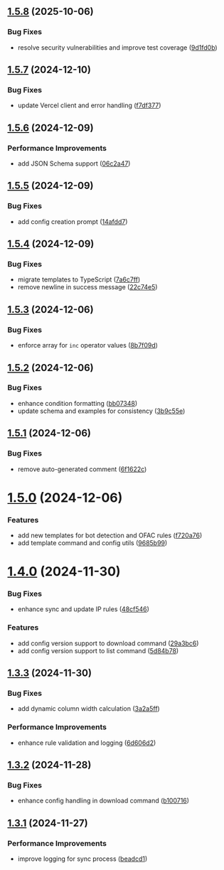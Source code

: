 ## [1.5.8](https://github.com/gfargo/vercel-doorman/compare/v1.5.7...v1.5.8) (2025-10-06)


### Bug Fixes

* resolve security vulnerabilities and improve test coverage ([9d1fd0b](https://github.com/gfargo/vercel-doorman/commit/9d1fd0b1bad6e1930762a0d0bf5b05f068518c24))

## [1.5.7](https://github.com/gfargo/vercel-doorman/compare/v1.5.6...v1.5.7) (2024-12-10)


### Bug Fixes

* update Vercel client and error handling ([f7df377](https://github.com/gfargo/vercel-doorman/commit/f7df377e4f541fd6ebf68f2e29810189cd0dec3e))

## [1.5.6](https://github.com/gfargo/vercel-doorman/compare/v1.5.5...v1.5.6) (2024-12-09)


### Performance Improvements

* add JSON Schema support ([06c2a47](https://github.com/gfargo/vercel-doorman/commit/06c2a473f78f94b80e9eb84a01db6dea9541dd19))

## [1.5.5](https://github.com/gfargo/vercel-doorman/compare/v1.5.4...v1.5.5) (2024-12-09)


### Bug Fixes

* add config creation prompt ([14afdd7](https://github.com/gfargo/vercel-doorman/commit/14afdd76d94dad8b44e815a2eb9f3fcfffeb53a9))

## [1.5.4](https://github.com/gfargo/vercel-doorman/compare/v1.5.3...v1.5.4) (2024-12-09)


### Bug Fixes

* migrate templates to TypeScript ([7a6c7ff](https://github.com/gfargo/vercel-doorman/commit/7a6c7ff059ae63a16a2048ffdc35513237c047e8))
* remove newline in success message ([22c74e5](https://github.com/gfargo/vercel-doorman/commit/22c74e516604ea206959337aecbe5578e82cc9e1))

## [1.5.3](https://github.com/gfargo/vercel-doorman/compare/v1.5.2...v1.5.3) (2024-12-06)


### Bug Fixes

* enforce array for `inc` operator values ([8b7f09d](https://github.com/gfargo/vercel-doorman/commit/8b7f09dbeb82bff38de3a4f177345c5c98637f3f))

## [1.5.2](https://github.com/gfargo/vercel-doorman/compare/v1.5.1...v1.5.2) (2024-12-06)


### Bug Fixes

* enhance condition formatting ([bb07348](https://github.com/gfargo/vercel-doorman/commit/bb07348f8e52357db6b00d29a69a04b7c023f9de))
* update schema and examples for consistency ([3b9c55e](https://github.com/gfargo/vercel-doorman/commit/3b9c55eda396d4371403db18a7a1a9408c9be8bc))

## [1.5.1](https://github.com/gfargo/vercel-doorman/compare/v1.5.0...v1.5.1) (2024-12-06)


### Bug Fixes

* remove auto-generated comment ([6f1622c](https://github.com/gfargo/vercel-doorman/commit/6f1622cfeb2dc817519f47eccd2614cea0ce79aa))

# [1.5.0](https://github.com/gfargo/vercel-doorman/compare/v1.4.0...v1.5.0) (2024-12-06)


### Features

* add new templates for bot detection and OFAC rules ([f720a76](https://github.com/gfargo/vercel-doorman/commit/f720a76412211c9960d6538378093dd90d7ed30c))
* add template command and config utils ([9685b99](https://github.com/gfargo/vercel-doorman/commit/9685b9999f4ae33bebfff1ddf36ef38a17f5ec60))

# [1.4.0](https://github.com/gfargo/vercel-doorman/compare/v1.3.3...v1.4.0) (2024-11-30)


### Bug Fixes

* enhance sync and update IP rules ([48cf546](https://github.com/gfargo/vercel-doorman/commit/48cf5465e0e04bc318a46ca99b68018242f11b45))


### Features

* add config version support to download command ([29a3bc6](https://github.com/gfargo/vercel-doorman/commit/29a3bc6651ea3297fd4759a550deb58b14f7048f))
* add config version support to list command ([5d84b78](https://github.com/gfargo/vercel-doorman/commit/5d84b787740100c4386e656e909814549dd0d22d))

## [1.3.3](https://github.com/gfargo/vercel-doorman/compare/v1.3.2...v1.3.3) (2024-11-30)


### Bug Fixes

* add dynamic column width calculation ([3a2a5ff](https://github.com/gfargo/vercel-doorman/commit/3a2a5ff12655c408065dd2e80759548075dcdc94))


### Performance Improvements

* enhance rule validation and logging ([6d606d2](https://github.com/gfargo/vercel-doorman/commit/6d606d22a3d5e9f05180198eb538e88f687309a0))

## [1.3.2](https://github.com/gfargo/vercel-doorman/compare/v1.3.1...v1.3.2) (2024-11-28)


### Bug Fixes

* enhance config handling in download command ([b100716](https://github.com/gfargo/vercel-doorman/commit/b10071689bb643cb511ccac4f0c9de5e7141a2de))

## [1.3.1](https://github.com/gfargo/vercel-doorman/compare/v1.3.0...v1.3.1) (2024-11-27)


### Performance Improvements

* improve logging for sync process ([beadcd1](https://github.com/gfargo/vercel-doorman/commit/beadcd13494ccbda48b69a8e7e1fef19a4a1c4b8))

